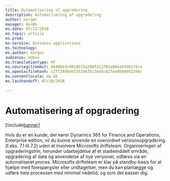 ```yaml
---
title: Automatisering af opgradering
description: Automatisering af opgradering
author: margoc
manager: AnnBe
ms.date: 07/22/2018
ms.topic: article
ms.prod: 
ms.service: business-applications
ms.technology: 
ms.author: margoc
audience: Admin
ms.translationtype: HT
ms.sourcegitcommit: 0b40bb3c98145f5a260f412701a884a5936174ce
ms.openlocfilehash: c2ff28dbdd33534635c3ae6cb2fee8098692290c
ms.contentlocale: da-dk
ms.lasthandoff: 07/18/2018

---
```

#  <a name="upgrade-automation"></a>Automatisering af opgradering

[!include[banner](../../includes/banner.md)]

Hvis du er en kunde, der kører Dynamics 365 for Finance and Operations, Enterprise edition, vil du kunne anvende en overordnet versionsopgradering (f.eks. 7.1 til 7.2) uden at involvere Microsofts driftsteam.
Organiseringen af opgraderingstrin, herunder udarbejdelse af et stadieinddelt område, opgradering af data og anvendelse af nye versioner, udføres via en automatiseret proces. Microsofts driftsteam er klar på standby-basis for at hjælpe med forespørgsler eller undtagelser, men du kan planlægge og udføre hele processen med minimal nedetid, og som det passer dig.


